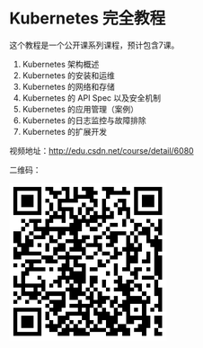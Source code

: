 # Kubernetes 完全教程

这个教程是一个公开课系列课程，预计包含7课。

1. Kubernetes 架构概述
2. Kubernetes 的安装和运维
3. Kubernetes 的网络和存储
4. Kubernetes 的 API Spec 以及安全机制
5. Kubernetes 的应用管理（案例）
6. Kubernetes 的日志监控与故障排除
7. Kubernetes 的扩展开发

视频地址：http://edu.csdn.net/course/detail/6080

二维码：

![course_qrcode](images/course-qrcode.png)